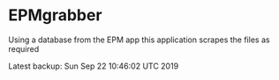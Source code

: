 # EPMgrabber
Using a database from the EPM app this application scrapes the files as required


Latest backup: Sun Sep 22 10:46:02 UTC 2019
